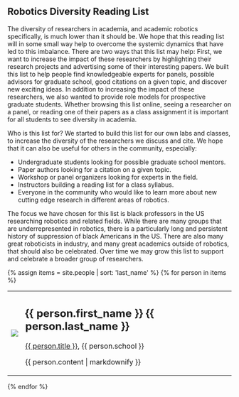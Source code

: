 ## Robotics Diversity Reading List

The diversity of researchers in academia, and academic robotics specifically, is much lower than it should be. We hope that this reading list will in some small way help to overcome the systemic dynamics that have led to this imbalance. There are two ways that this list may help: 
First, we want to increase the impact of these researchers by highlighting their research projects and advertising some of their interesting papers. We built this list to help people find knowledgeable experts for panels, possible advisors for graduate school, good citations on a given topic, and discover new exciting ideas. 
In addition to increasing the impact of these researchers, we also wanted to provide role models for prospective graduate students. Whether browsing this list online, seeing a researcher on a panel, or reading one of their papers as a class assignment it is important for all students to see diversity in academia. 

Who is this list for? We started to build this list for our own labs and classes, to increase the diversity of the researchers we discuss and cite. We hope that it can also be useful for others in the community, especially:
* Undergraduate students looking for possible graduate school mentors.
* Paper authors looking for a citation on a given topic.
* Workshop or panel organizers looking for experts in the field.
* Instructors building a reading list for a class syllabus.
* Everyone in the community who would like to learn more about new cutting edge research in different areas of robotics.

The focus we have chosen for this list is black professors in the US researching robotics and related fields. While there are many groups that are underrepresented in robotics, there is a particularly long and persistent history of suppression of black Americans in the US. There are also many great roboticists in industry, and many great academics outside of robotics, that should also be celebrated. Over time we may grow this list to support and celebrate a broader group of researchers.


{% assign items = site.people | sort: 'last_name' %}
{% for person in items %}
<div class="person">
  <table border="0px">
    <tr>
    <td><img src="{{ person.image  }}"></td>
    <td>
      <h2>{{ person.first_name }} {{ person.last_name }}</h2>
      <p><a href="{{ person.website }}">{{ person.title }}</a>, {{  person.school  }} </p>
      <p>{{ person.content | markdownify }}</p>
    </td>
    </tr>
  </table>
</div>
{% endfor %}

